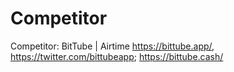 # Competitor
Competitor: BitTube | Airtime https://bittube.app/, https://twitter.com/bittubeapp; https://bittube.cash/
